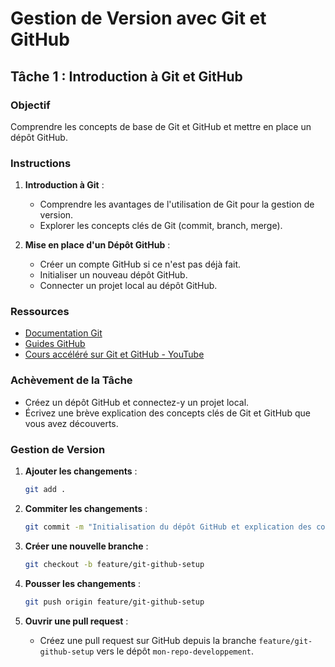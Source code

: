 
# Gestion de Version avec Git et GitHub

## Tâche 1 : Introduction à Git et GitHub

### Objectif
Comprendre les concepts de base de Git et GitHub et mettre en place un dépôt GitHub.

### Instructions
1. **Introduction à Git** :
    - Comprendre les avantages de l'utilisation de Git pour la gestion de version.
    - Explorer les concepts clés de Git (commit, branch, merge).

2. **Mise en place d'un Dépôt GitHub** :
    - Créer un compte GitHub si ce n'est pas déjà fait.
    - Initialiser un nouveau dépôt GitHub.
    - Connecter un projet local au dépôt GitHub.

### Ressources
- [Documentation Git](https://git-scm.com/doc)
- [Guides GitHub](https://guides.github.com/)
- [Cours accéléré sur Git et GitHub - YouTube](https://www.youtube.com/watch?v=RGOj5yH7evk)

### Achèvement de la Tâche
- Créez un dépôt GitHub et connectez-y un projet local.
- Écrivez une brève explication des concepts clés de Git et GitHub que vous avez découverts.

### Gestion de Version
1. **Ajouter les changements** :
    ```bash
    git add .
    ```

2. **Commiter les changements** :
    ```bash
    git commit -m "Initialisation du dépôt GitHub et explication des concepts de base de Git"
    ```

3. **Créer une nouvelle branche** :
    ```bash
    git checkout -b feature/git-github-setup
    ```

4. **Pousser les changements** :
    ```bash
    git push origin feature/git-github-setup
    ```

5. **Ouvrir une pull request** :
    - Créez une pull request sur GitHub depuis la branche `feature/git-github-setup` vers le dépôt `mon-repo-developpement`.
